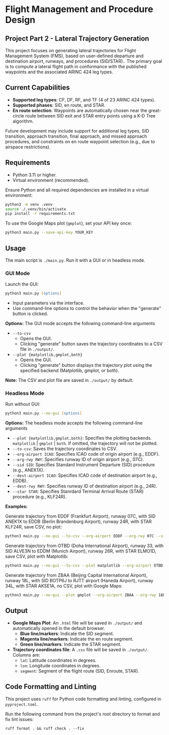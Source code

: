 # Flight Management and Procedure Design

## Project Part 2 - Lateral Trajectory Generation

This project focuses on generating lateral trajectories for Flight Management System (FMS), based on user-defined departure and destination airport, runways, and procedures (SID/STAR)..
The primary goal is to compute a lateral flight path in conformance with the published waypoints and the associated ARINC 424 leg types.

## Current Capabilities

- **Supported leg types**: CF, DF, RF, and TF (4 of 23 ARINC 424 types).
- **Supported phases**: SID, en route, and STAR.
- **En route selection**: Waypoints are automatically chosen near the great-circle route between SID exit and STAR entry points using a K-D Tree algorithm.

Future development may include support for additional leg types, SID transition, approach transition, final approach, and missed approach procedures, and constraints on en route waypoint selection (e.g., due to airspace restrictions).

## Requirements

- Python 3.11 or higher.
- Virtual environment (recommended).

Ensure Python and all required dependencies are installed in a virtual environment:

```zsh
python3 -m venv .venv
source ./.venv/bin/activate
pip install -r requirements.txt
```

To use the Google Maps plot (`gmplot`), set your API key once:

```zsh
python3 main.py --save-api-key YOUR_KEY
```

## Usage

The main script is `./main.py`. Run it with a GUI or in headless mode.

### GUI Mode

Launch the GUI:

```zsh
python3 main.py [options]
```

- Input parameters via the interface.
- Use command-line options to control the behavior when the "generate" button is clicked.

**Options:** The GUI mode accepts the following command-line arguments

- `--to-csv`
  - Opens the GUI.
  - Clicking "generate" button saves the trajectory coordinates to a CSV file in `./output/`.
- `--plot {matplotlib,gmplot,both}`
  - Opens the GUI.
  - Clicking "generate" button displays the trajectory plot using the specified backend (Matplotlib, gmplot, or both).

**Note:** The CSV and plot file are saved in `./output/` by default.

### Headless Mode

Run without GUI:

```zsh
python3 main.py --no-gui [options]
```

**Options:** The headless mode accepts the following command-line arguments

- `--plot {matplotlib,gmplot,both}`: Specifies the plotting backends. `matplotlib` | `gmplot` | `both`. If omitted, the trajectory will not be plotted.
- `--to-csv`: Saves the trajectory coordinates to CSV.
- `--org-airport ICAO`: Specifies ICAO code of origin airport (e.g., EDDF).
- `--org-rwy RWY`: Specifies runway ID of origin airport (e.g., 07C).
- `--sid SID`: Specifies Standard Instrument Departure (SID) procedure (e.g., ANEK1X).
- `--dest-airport ICAO`: Specifies ICAO code of destination airport (e.g., EDDB).
- `--dest-rwy RWY`: Specifies runway ID of destination airport (e.g., 24R).
- `--star STAR`: Specifies Stanrdard Terminal Arrival Route (STAR) procedure (e.g., KLF24R).

**Examples:**

Generate trajectory from EDDF (Frankfurt Airport), runway 07C, with SID ANEK1X to EDDB (Berlin Brandenburg Airport), runway 24R, with STAR KLF24R, save CSV, no plot:

```zsh
python3 main.py --no-gui --to-csv --org-airport EDDF --org-rwy 07C --sid ANEK1X --dest-airport EDDB --dest-rwy 24R --star KLF24R
```

Generate trajectory from OTBD (Doha International Airport), runway 33, with SID ALVE3N to EDDM (Munich Airport), runway 26R, with STAR ELMO1D, save CSV, plot with Matplotlib:

```zsh
python3 main.py --no-gui --to-csv --plot matplotlib --org-airport OTBD --org-rwy 33 --sid ALVE3N --dest-airport EDDM --dest-rwy 26R --star ELMO1D
```

Generate trajectory from ZBAA (Beijing Capital International Airport), runway 18L, with SID BOTP6J to RJTT airport (Haneda Airport), runway 34L, with STAR AKSE1A, no CSV, plot with Google Maps:

```zsh
python3 main.py --no-gui --plot gmplot --org-airport ZBAA --org-rwy 18L --sid BOTP6J --dest-airport RJTT --dest-rwy 34L --star AKSE1A
```

## Output

- **Google Maps Plot**: An `.html` file will be saved in `./output/` and automatically opened in the default browser.
  - **Blue line/markers**: Indicate the SID segment.
  - **Magenta line/markers**: Indicate the en route segment.
  - **Green line/markers**: Indicate the STAR segment.
- **Trajectory coordinates file**: A `.csv` file will be saved in `./output/`. Columns are:
  - `lat`: Latitude coordinates in degrees.
  - `lon`: Longitude coordinates in degrees.
  - `segment`: Segment of the flight route (SID, Enroute, STAR).

## Code Formatting and Linting

This project uses `ruff` for Python code formatting and linting, configured in `pyproject.toml`.

Run the following command from the project's root directory to format and fix lint issues:

```ruff
ruff format . && ruff check . --fix
```
